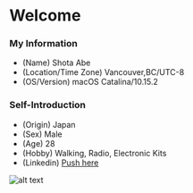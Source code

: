 # Welcome

### My Information
  - (Name) Shota Abe
  - (Location/Time Zone) Vancouver,BC/UTC-8
  - (OS/Version) macOS Catalina/10.15.2

### Self-Introduction
  - (Origin) Japan
  - (Sex) Male
  - (Age) 28
  - (Hobby) Walking, Radio, Electronic Kits
  - (Linkedin) [Push here](https://www.linkedin.com/in/shota-a-0a928b190)
  
![alt text][logo]

[logo]: https://github.com/sabe-lab/sabe-lab.github.io/blob/sabe-new-branch/pages/vi/profiles/ninja.jpg
